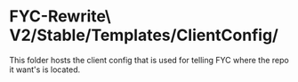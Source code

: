 # FYC-Rewrite\ V2/Stable/Templates/ClientConfig/
This folder hosts the client config that is used for telling FYC where the repo it want's is located.